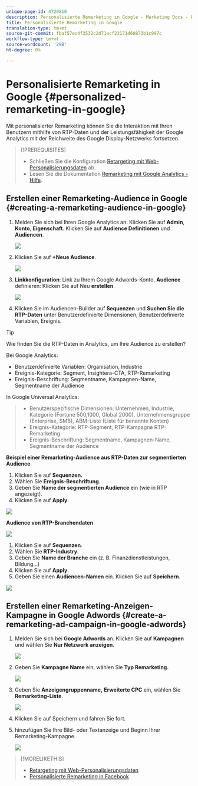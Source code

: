 ```yaml
---
unique-page-id: 4720810
description: Personalisierte Remarketing in Google - Marketing Docs - Produktdokumentation
title: Personalisierte Remarketing in Google
translation-type: tm+mt
source-git-commit: fbaf57ec4f3532c2d71acf23171d60873b1c997c
workflow-type: tm+mt
source-wordcount: '298'
ht-degree: 0%

---
```



# Personalisierte Remarketing in Google {#personalized-remarketing-in-google}

Mit personalisierter Remarketing können Sie die Interaktion mit Ihren Benutzern mithilfe von RTP-Daten und der Leistungsfähigkeit der Google Analytics mit der Reichweite des Google Display-Netzwerks fortsetzen.

>[!PREREQUISITES]
>
>* Schließen Sie die Konfiguration [Retargeting mit Web-Personalisierungsdaten](/help/marketo/product-docs/web-personalization/website-retargeting/retargeting-with-web-personalization-data.md) ab.
>* Lesen Sie die Dokumentation [Remarketing mit Google Analytics - Hilfe](https://support.google.com/analytics/topic/2611283?hl=en&amp;ref_topic=3413645).


## Erstellen einer Remarketing-Audience in Google {#creating-a-remarketing-audience-in-google}

1. Melden Sie sich bei Ihren Google Analytics an. Klicken Sie auf **Admin**, **Konto**, **Eigenschaft**. Klicken Sie auf **Audience Definitionen** und **Audiencen**.

   ![](assets/remarketing-ga-screenshots.jpg)

1. Klicken Sie auf **+Neue Audience**.

   ![](assets/image2015-1-15-17-3a26-3a40.png)

1. **Linkkonfiguration**: Link zu Ihrem Google Adwords-Konto. **Audience** definieren: Klicken Sie auf Neu  **erstellen**.

   ![](assets/image2015-1-15-17-3a32-3a4.png)

1. Klicken Sie im Audiencen-Builder auf **Sequenzen** und **Suchen Sie die RTP-Daten** unter Benutzerdefinierte Dimensionen, Benutzerdefinierte Variablen, Ereignis.

>[!TIP]
>
>Wie finden Sie die RTP-Daten in Analytics, um Ihre Audience zu erstellen?
>
>Bei Google Analytics:
>
>* Benutzerdefinierte Variablen: Organisation, Industrie
>* Ereignis-Kategorie: Segment, Insightera-CTA, RTP-Remarketing
>* Ereignis-Beschriftung: Segmentname, Kampagnen-Name, Segmentname der Audience

>
>
In Google Universal Analytics:
>
>* Benutzerspezifische Dimensionen: Unternehmen, Industrie, Kategorie (Fortune 500,1000, Global 2000), Unternehmensgruppe (Enterprise, SMB), ABM-Liste (Liste für benannte Konten)
>* Ereignis-Kategorie: RTP-Segment, RTP-Kampagne RTP-Remarketing
>* Ereignis-Beschriftung: Segmentname, Kampagnen-Name, Segmentname der Audience


**Beispiel einer Remarketing-Audience aus RTP-Daten zur segmentierten Audience**

1. Klicken Sie auf **Sequenzen.**
1. Wählen Sie **Ereignis-Beschriftung.**
1. Geben Sie **Name der segmentierten Audience** ein (wie in RTP angezeigt).
1. Klicken Sie auf **Apply**.

![](assets/image2015-2-10-14-3a51-3a43.png)

**Audience von RTP-Branchendaten**

![](assets/image2015-1-15-17-3a36-3a5.png)

1. Klicken Sie auf **Sequenzen**.
1. Wählen Sie **RTP-Industry**.
1. Geben Sie **Name der Branche** ein (z. B. Finanzdienstleistungen, Bildung...)
1. Klicken Sie auf **Apply**.
1. Geben Sie einen **Audiencen-Namen** ein. Klicken Sie auf **Speichern**.

![](assets/image2015-1-15-18-3a29-3a16.png)

## Erstellen einer Remarketing-Anzeigen-Kampagne in Google Adwords {#create-a-remarketing-ad-campaign-in-google-adwords}

1. Melden Sie sich bei **Google Adwords** an. Klicken Sie auf **Kampagnen** und wählen Sie **Nur Netzwerk anzeigen**.

   ![](assets/image2015-1-15-18-3a31-3a58.png)

1. Geben Sie **Kampagne Name** ein, wählen Sie **Typ Remarketing.**

   ![](assets/image2015-1-15-18-3a35-3a7.png)

1. Geben Sie **Anzeigengruppenname,** **Erweiterte CPC** ein, wählen Sie **Remarketing-Liste**.

   ![](assets/image2015-1-15-18-3a51-3a57.png)

1. Klicken Sie auf Speichern und fahren Sie fort.
1. hinzufügen Sie Ihre Bild- oder Textanzeige und Beginn Ihrer Remarketing-Kampagne.

   ![](assets/image2015-1-15-18-3a47-3a21.png)

>[!MORELIKETHIS]
>
>* [Retargeting mit Web-Personalisierungsdaten](/help/marketo/product-docs/web-personalization/website-retargeting/retargeting-with-web-personalization-data.md)
>* [Personalisierte Remarketing in Facebook](/help/marketo/product-docs/web-personalization/website-retargeting/personalized-remarketing-in-facebook.md)

